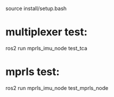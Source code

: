 source install/setup.bash

# multiplexer test:

ros2 run mprls_imu_node test_tca

# mprls test:

ros2 run mprls_imu_node test_mprls_node

